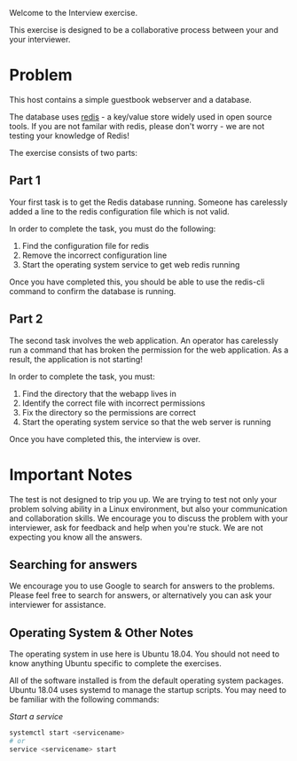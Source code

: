 Welcome to the Interview exercise.

This exercise is designed to be a collaborative process between your and your interviewer.

# Problem

This host contains a simple guestbook webserver and a database.

The database uses [redis](https://redis.io/) - a key/value store widely used in open source tools. If you are not familar with redis, please don't worry - we are not testing your knowledge of Redis!

The exercise consists of two parts:

## Part 1

Your first task is to get the Redis database running. Someone has carelessly added a line to the redis configuration file which is not valid.

In order to complete the task, you must do the following:

  1. Find the configuration file for redis
  2. Remove the incorrect configuration line
  3. Start the operating system service to get web redis running


Once you have completed this, you should be able to use the redis-cli command to confirm the database is running.


## Part 2

The second task involves the web application. An operator has carelessly run a command that has broken the permission for the web application. As a result, the application is not starting!

In order to complete the task, you must:

  1. Find the directory that the webapp lives in
  2. Identify the correct file with incorrect permissions
  3. Fix the directory so the permissions are correct
  4. Start the operating system service so that the web server is running


Once you have completed this, the interview is over.

# Important Notes

The test is not designed to trip you up. We are trying to test not only your problem solving ability in a Linux environment, but also your communication and collaboration skills. We encourage you to discuss the problem with your interviewer, ask for feedback and help when you're stuck. We are not expecting you know all the answers.

## Searching for answers

We encourage you to use Google to search for answers to the problems. Please feel free to search for answers, or alternatively you can ask your interviewer for assistance.

## Operating System & Other Notes

The operating system in use here is Ubuntu 18.04. You should not need to know anything Ubuntu specific to complete the exercises.

All of the software installed is from the default operating system packages. Ubuntu 18.04 uses systemd to manage the startup scripts. You may need to be familiar with the following commands:

*Start a service*

```bash
systemctl start <servicename>
# or
service <servicename> start
```




